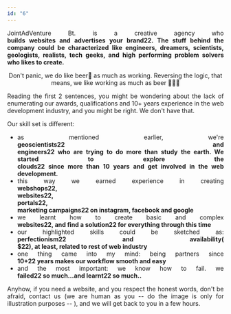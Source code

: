 ```yaml
---
id: "6"
---
```


<style>
c{
  color: var(--accent-color);
  display: inline-block;
  font-weight: 700;
}
centered{
  text-align:center;
}
justify{
  text-align:justify;
}
    Img{
      border: solid 1px #fff;
    }
    Img:hover{
      border: solid 2px var(--accent-color);
    }

 </style>

<justify>

JointAdVenture Bt. is a creative agency who <c>builds websites and advertises your brand22. The stuff behind the company could be characterized like engineers, dreamers, scientists, geologists, realists, tech geeks, and high performing problem solvers who likes to create.  

<center>  Don't panic, we do like beer🍻 as much as working. Reversing the logic, that means, we like working as much as beer 🍺👨‍💻  </center>  


Reading the first 2 sentences, you might be wondering about the lack of enumerating our awards, qualifications and 10+ years experience in the web development industry, and you might be right. We don't have that.  
 
Our skill set is different: 

- as mentioned earlier, we're <c>geoscientists22 and <c>engineers22 who are trying to do more than study the earth. We started to explore the <c>clouds22 since more than 10 years and get involved in the web development. 
- this way we earned experience in creating <c>webshops22, <c>websites22, <c>portals22, <c>marketing campaigns22 on instagram, facebook and google    
- we learnt how to create basic and complex <c>websites22, and find a <c>solution22 for everything through this time    
- our highlighted skills could be sketched as: <c>perfectionism22 and availability(<c>$22), at least, related to rest of web industry    
- one thing came into my mind: being partners since <c>10+22 years makes our workflow smooth and easy
- and the most important: we know how to fail. we <c>failed22 so much...and <c>learnt22 so much..  

Anyhow, if you need a website, and you respect the honest words, don't be afraid, contact us (we are human as you -- do the image is only for illustration purposes -- ), and we will get back to you in a few hours. 

</justify>
